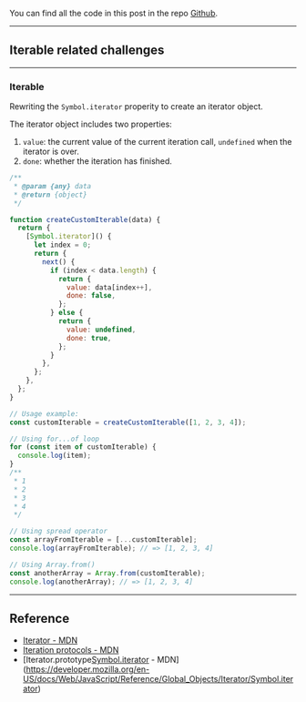 You can find all the code in this post in the repo [Github](https://github.com/mitchell-cheng/JavaScript-Coding/tree/main/Object/Other/Iterable).

---

## Iterable related challenges

---

### Iterable

Rewriting the `Symbol.iterator` properity to create an iterator object.

The iterator object includes two properties:

1. `value`: the current value of the current iteration call, `undefined` when the iterator is over.
2. `done`: whether the iteration has finished.

```js
/**
 * @param {any} data
 * @return {object}
 */

function createCustomIterable(data) {
  return {
    [Symbol.iterator]() {
      let index = 0;
      return {
        next() {
          if (index < data.length) {
            return {
              value: data[index++],
              done: false,
            };
          } else {
            return {
              value: undefined,
              done: true,
            };
          }
        },
      };
    },
  };
}

// Usage example:
const customIterable = createCustomIterable([1, 2, 3, 4]);

// Using for...of loop
for (const item of customIterable) {
  console.log(item);
}
/**
 * 1
 * 2
 * 3
 * 4
 */

// Using spread operator
const arrayFromIterable = [...customIterable];
console.log(arrayFromIterable); // => [1, 2, 3, 4]

// Using Array.from()
const anotherArray = Array.from(customIterable);
console.log(anotherArray); // => [1, 2, 3, 4]
```

---

## Reference

- [Iterator - MDN](https://developer.mozilla.org/en-US/docs/Web/JavaScript/Reference/Global_Objects/Iterator)
- [Iteration protocols - MDN](https://developer.mozilla.org/en-US/docs/Web/JavaScript/Reference/Iteration_protocols#the_iterator_protocol)
- [Iterator.prototype[Symbol.iterator]() - MDN](https://developer.mozilla.org/en-US/docs/Web/JavaScript/Reference/Global_Objects/Iterator/Symbol.iterator)

